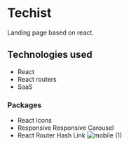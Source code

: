 # Techist
Landing page based on react.
## Technologies used
* React
* React routers
* SaaS
### Packages
* React Icons
* Responsive Responsive Carousel
* React Router Hash Link
![mobile (1)](https://user-images.githubusercontent.com/84200302/223734719-59551333-5194-4302-af6d-ee064b8e04a5.png)




